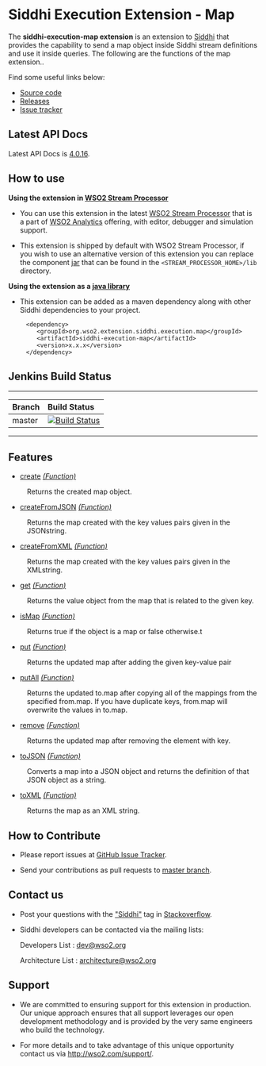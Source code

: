 Siddhi Execution Extension - Map
======================================

The **siddhi-execution-map extension** is an extension to <a target="_blank" href="https://wso2.github.io/siddhi">Siddhi</a> that provides the capability to send a map object inside Siddhi stream definitions and use it inside queries. The following are the functions of the map extension..

Find some useful links below:

* <a target="_blank" href="https://github.com/wso2-extensions/siddhi-execution-map">Source code</a>
* <a target="_blank" href="https://github.com/wso2-extensions/siddhi-execution-map/releases">Releases</a>
* <a target="_blank" href="https://github.com/wso2-extensions/siddhi-execution-map/issues">Issue tracker</a>

## Latest API Docs 

Latest API Docs is <a target="_blank" href="https://wso2-extensions.github.io/siddhi-execution-map/api/4.0.16">4.0.16</a>.

## How to use 

**Using the extension in <a target="_blank" href="https://github.com/wso2/product-sp">WSO2 Stream Processor</a>**

* You can use this extension in the latest <a target="_blank" href="https://github.com/wso2/product-sp/releases">WSO2 Stream Processor</a> that is a part of <a target="_blank" href="http://wso2.com/analytics?utm_source=gitanalytics&utm_campaign=gitanalytics_Jul17">WSO2 Analytics</a> offering, with editor, debugger and simulation support. 

* This extension is shipped by default with WSO2 Stream Processor, if you wish to use an alternative version of this extension you can replace the component <a target="_blank" href="https://github.com/wso2-extensions/siddhi-execution-map/releases">jar</a> that can be found in the `<STREAM_PROCESSOR_HOME>/lib` 
directory.

**Using the extension as a <a target="_blank" href="https://wso2.github.io/siddhi/documentation/running-as-a-java-library">java library</a>**

* This extension can be added as a maven dependency along with other Siddhi dependencies to your project.

```
     <dependency>
        <groupId>org.wso2.extension.siddhi.execution.map</groupId>
        <artifactId>siddhi-execution-map</artifactId>
        <version>x.x.x</version>
     </dependency>
```

## Jenkins Build Status

---

|  Branch | Build Status |
| :------ |:------------ | 
| master  | [![Build Status](https://wso2.org/jenkins/view/All%20Builds/job/siddhi/job/siddhi-execution-map/badge/icon)](https://wso2.org/jenkins/view/All%20Builds/job/siddhi/job/siddhi-execution-map/) |

---

## Features

* <a target="_blank" href="https://wso2-extensions.github.io/siddhi-execution-map/api/4.0.16/#create-function">create</a> *<a target="_blank" href="https://wso2.github.io/siddhi/documentation/siddhi-4.0/#function">(Function)</a>*<br><div style="padding-left: 1em;"><p>Returns the created map object.</p></div>
* <a target="_blank" href="https://wso2-extensions.github.io/siddhi-execution-map/api/4.0.16/#createfromjson-function">createFromJSON</a> *<a target="_blank" href="https://wso2.github.io/siddhi/documentation/siddhi-4.0/#function">(Function)</a>*<br><div style="padding-left: 1em;"><p>Returns the map created with the key values pairs given in the JSONstring.</p></div>
* <a target="_blank" href="https://wso2-extensions.github.io/siddhi-execution-map/api/4.0.16/#createfromxml-function">createFromXML</a> *<a target="_blank" href="https://wso2.github.io/siddhi/documentation/siddhi-4.0/#function">(Function)</a>*<br><div style="padding-left: 1em;"><p>Returns the map created with the key values pairs given in the XMLstring.</p></div>
* <a target="_blank" href="https://wso2-extensions.github.io/siddhi-execution-map/api/4.0.16/#get-function">get</a> *<a target="_blank" href="https://wso2.github.io/siddhi/documentation/siddhi-4.0/#function">(Function)</a>*<br><div style="padding-left: 1em;"><p>Returns the value object from the map that is related to the given key.</p></div>
* <a target="_blank" href="https://wso2-extensions.github.io/siddhi-execution-map/api/4.0.16/#ismap-function">isMap</a> *<a target="_blank" href="https://wso2.github.io/siddhi/documentation/siddhi-4.0/#function">(Function)</a>*<br><div style="padding-left: 1em;"><p>Returns true if the object is a map or false otherwise.t</p></div>
* <a target="_blank" href="https://wso2-extensions.github.io/siddhi-execution-map/api/4.0.16/#put-function">put</a> *<a target="_blank" href="https://wso2.github.io/siddhi/documentation/siddhi-4.0/#function">(Function)</a>*<br><div style="padding-left: 1em;"><p>Returns the updated map after adding the given key-value pair</p></div>
* <a target="_blank" href="https://wso2-extensions.github.io/siddhi-execution-map/api/4.0.16/#putall-function">putAll</a> *<a target="_blank" href="https://wso2.github.io/siddhi/documentation/siddhi-4.0/#function">(Function)</a>*<br><div style="padding-left: 1em;"><p>Returns the updated to.map after copying all of the mappings from the specified from.map. If you have duplicate keys, from.map will overwrite the values in to.map.</p></div>
* <a target="_blank" href="https://wso2-extensions.github.io/siddhi-execution-map/api/4.0.16/#remove-function">remove</a> *<a target="_blank" href="https://wso2.github.io/siddhi/documentation/siddhi-4.0/#function">(Function)</a>*<br><div style="padding-left: 1em;"><p>Returns the updated map after removing the element with key.</p></div>
* <a target="_blank" href="https://wso2-extensions.github.io/siddhi-execution-map/api/4.0.16/#tojson-function">toJSON</a> *<a target="_blank" href="https://wso2.github.io/siddhi/documentation/siddhi-4.0/#function">(Function)</a>*<br><div style="padding-left: 1em;"><p>Converts a map into a JSON object and returns the definition of that JSON object as a string.</p></div>
* <a target="_blank" href="https://wso2-extensions.github.io/siddhi-execution-map/api/4.0.16/#toxml-function">toXML</a> *<a target="_blank" href="https://wso2.github.io/siddhi/documentation/siddhi-4.0/#function">(Function)</a>*<br><div style="padding-left: 1em;"><p>Returns the map as an XML string.</p></div>

## How to Contribute
 
  * Please report issues at <a target="_blank" href="https://github.com/wso2-extensions/siddhi-execution-map/issues">GitHub Issue Tracker</a>.
  
  * Send your contributions as pull requests to <a target="_blank" href="https://github.com/wso2-extensions/siddhi-execution-map/tree/master">master branch</a>. 
 
## Contact us 

 * Post your questions with the <a target="_blank" href="http://stackoverflow.com/search?q=siddhi">"Siddhi"</a> tag in <a target="_blank" href="http://stackoverflow.com/search?q=siddhi">Stackoverflow</a>. 
 
 * Siddhi developers can be contacted via the mailing lists:
 
    Developers List   : [dev@wso2.org](mailto:dev@wso2.org)
    
    Architecture List : [architecture@wso2.org](mailto:architecture@wso2.org)
 
## Support 

* We are committed to ensuring support for this extension in production. Our unique approach ensures that all support leverages our open development methodology and is provided by the very same engineers who build the technology. 

* For more details and to take advantage of this unique opportunity contact us via <a target="_blank" href="http://wso2.com/support?utm_source=gitanalytics&utm_campaign=gitanalytics_Jul17">http://wso2.com/support/</a>. 
